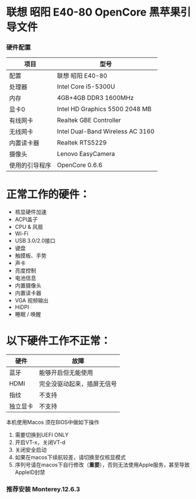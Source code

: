# 联想 昭阳 E40-80 OpenCore 黑苹果引导文件
### 硬件配置

| 项目 | 型号 |
| ------------ | ------------ |
| 配置 | 联想 昭阳 E40-80 |
| 处理器 | Intel Core i5-5300U |
| 内存 | 4GB+4GB DDR3 1600MHz |
| 显卡0 | Intel HD Graphics 5500 2048 MB |
| 有线网卡 | Realtek GBE Controller |
| 无线网卡 | Intel Dual-Band Wireless AC 3160 |
| 内置读卡器 | Realtek RTS5229 |
| 摄像头 | Lenovo EasyCamera |
| 使用的引导程序 | OpenCore 0.6.6 |

# 正常工作的硬件：
- 核显硬件加速
- ACPI盖子
- CPU & 风扇
- Wi-Fi
- USB 3.0/2.0接口
- 键盘
- 触摸板、手势
- 声卡
- 亮度控制
- 电池信息
- 内置摄像头
- 内置读卡器
- VGA 视频输出
- HiDPI
- 睡眠 / 唤醒

# 以下硬件工作不正常：

| 硬件 | 故障 |
| ------------ | ------------ |
| 蓝牙 | 能够开启但无能使用  |
| HDMI | 完全没驱动起来，插屏无信号 |
| 指纹 | 不支持  |
| 独立显卡 | 不支持 |

本机使用Macos 须在BIOS中做如下操作
1. 需要切换到UEFI ONLY
2. 开启VT-x，关闭VT-d
3. 关闭安全启动
4. 如果在macos下续航较差，请切换至仅核显模式
5. 序列号请在macos下自行修改（**重要**），否则无法使用Apple服务，甚至导致AppleID封禁

### 推荐安装 Monterey.12.6.3 